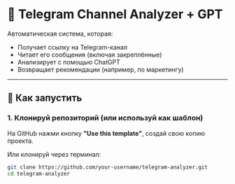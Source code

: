 # 🤖 Telegram Channel Analyzer + GPT

Автоматическая система, которая:
- Получает ссылку на Telegram-канал
- Читает его сообщения (включая закреплённые)
- Анализирует с помощью ChatGPT
- Возвращает рекомендации (например, по маркетингу)

---

## 🚀 Как запустить

### 1. Клонируй репозиторий (или используй как шаблон)
На GitHub нажми кнопку **"Use this template"**, создай свою копию проекта.

Или клонируй через терминал:
```bash
git clone https://github.com/your-username/telegram-analyzer.git
cd telegram-analyzer

